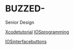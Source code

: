 # BUZZED-
Senior Design 

[Xcodetutorial](https://codewithchris.com/xcode-tutorial-user-interaction/)
[IOSprogramming](https://medium.com/better-programming/ios-make-styling-your-buttons-easier-36106931689c)

[IOSinterfacebuttons](https://thoughtbot.com/blog/building-ios-interfaces-custom-button)
